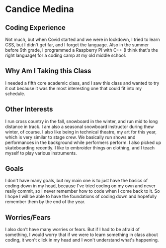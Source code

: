 # Candice Medina

## Coding Experience
Not much, but when Covid started and we were in lockdown, I tried to learn CSS, but I didn't get far, and I forget the language. Also in the summer before 9th grade, I programmed a Raspberry PI with C++ (I think that's the right language) for a coding camp at my old middle school.

## Why Am I Taking this Class
I needed a fifth core academic class, and I saw this class and wanted to try it out because it was the  most interesting one that could fit into my schedule.

## Other Interests
I run cross country in the fall, snowboard in the winter, and run mid to long distance in track. I am also a seasonal snowboard instructor during thew winter, of course. I also like being in technical theatre, my art for this year, which is very similar to stage crew. We basically run shows and performances in the background while performers perform. I also picked up skateboarding recently. I like to embroider things on clothing, and I teach myself to play various instruments.

## Goals
I don't have many goals, but my main one is to just have the basics of coding down in my head, because I've tried coding on my own and never really commit, so I never remember how to code when I come back to it. So I hope I will be able to have the foundations of coding down and hopefully remember them by the end of the year.

## Worries/Fears
I also don't have many worries or fears. But if I had to be afraid of something, I would worry that if we were to learn something in class about coding, it won't click in my head and I won't understand what's happening.
